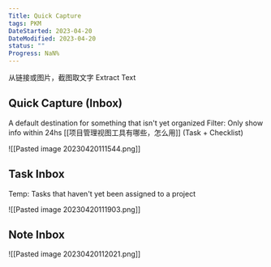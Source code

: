 ```yaml
---
Title: Quick Capture
tags: PKM
DateStarted: 2023-04-20
DateModified: 2023-04-20
status: ""
Progress: NaN%
---
```


从链接或图片，截图取文字 Extract Text

## Quick Capture (Inbox)

A default destination for something that isn't yet organized
Filter: Only show info within 24hs
[[项目管理视图工具有哪些，怎么用]] (Task + Checklist)

![[Pasted image 20230420111544.png]]

## Task Inbox

Temp: Tasks that haven't yet been assigned to a project

![[Pasted image 20230420111903.png]]

## Note Inbox

![[Pasted image 20230420112021.png]]
